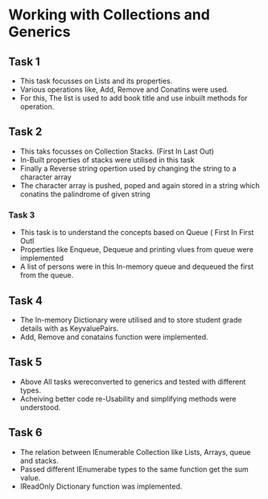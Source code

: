 # Working with Collections and Generics

## Task 1

- This task focusses on Lists and its properties. 
- Various operations like, Add, Remove and Conatins were used. 
- For this, The list is used to add book title and use inbuilt methods for operation.

## Task 2

- This taks focusses on Collection Stacks. (First In Last Out)
- In-Built properties of stacks were utilised in this task
- Finally a Reverse string opertion used by changing the string to a character array
- The character array is pushed, poped and again stored in a string which conatins the palindrome of given string

### Task 3

- This task is to understand the concepts based on Queue ( First In First OutI
- Properties like Enqueue, Dequeue and printing vlues from queue were implemented
- A list of persons were in this In-memory queue and dequeued the first from the queue. 

## Task 4

- The In-memory Dictionary were utilised and to store student grade details with as KeyvaluePairs.
- Add, Remove and conatains function were implemented.

## Task 5 

- Above All tasks wereconverted to generics and tested with different types. 
- Acheiving better code re-Usability and simplifying methods were understood.

## Task 6 
- The relation between IEnumerable Collection like Lists, Arrays, queue and stacks. 
- Passed different IEnumerabe types to the same function get the sum value.
- IReadOnly Dictionary function was implemented. 